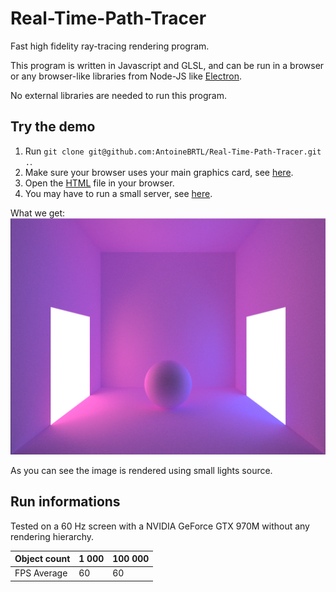# Real-Time-Path-Tracer
Fast high fidelity ray-tracing rendering program.

This program is written in Javascript and GLSL, and can be run in a browser or any browser-like libraries from Node-JS like [Electron](https://www.electronjs.org/).

No external libraries are needed to run this program.

## Try the demo
1. Run `git clone git@github.com:AntoineBRTL/Real-Time-Path-Tracer.git .`.
2. Make sure your browser uses your main graphics card, see [here](https://superuser.com/questions/645918/how-to-run-google-chrome-with-nvidia-card-optimus).
3. Open the [HTML](https://github.com/AntoineBRTL/Real-Time-Path-Tracer/blob/main/test/index.html) file in your browser.
4. You may have to run a small server, see [here](https://www.npmjs.com/package/live-server).

What we get: ![alt text](./demo.PNG)

As you can see the image is rendered using small lights source.

## Run informations

Tested on a 60 Hz screen with a NVIDIA GeForce GTX 970M without any rendering hierarchy.

| Object count | 1 000 | 100 000
| --- | --- | --- |
| FPS Average | 60 | 60 |

